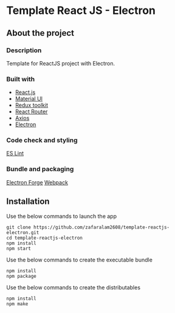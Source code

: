 # Template React JS - Electron

## About the project

### Description
Template for ReactJS project with Electron.

### Built with
* [React.js](https://reactjs.org/)
* [Material UI](https://mui.com/material-ui/getting-started/overview/)
* [Redux toolkit](https://redux-toolkit.js.org/)
* [React Router](https://reactrouter.com/docs/en/v6)
* [Axios](https://axios-http.com/docs/intro)
* [Electron](https://www.electronjs.org/)

### Code check and styling
[ES Lint](https://eslint.org/)

### Bundle and packaging
[Electron Forge](https://www.electronforge.io/)
[Webpack](https://webpack.js.org/)

## Installation
Use the below commands to launch the app
```
git clone https://github.com/zafaralam2608/template-reactjs-electron.git
cd template-reactjs-electron
npm install
npm start
```
Use the below commands to create the executable bundle
```
npm install
npm package
```

Use the below commands to create the distributables
```
npm install
npm make
```
